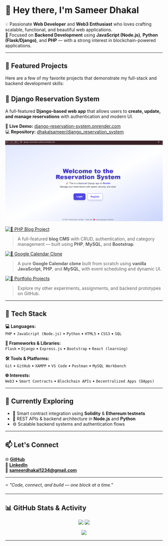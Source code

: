 # 👋 Hey there, I'm Sameer Dhakal

💡 Passionate **Web Developer** and **Web3 Enthusiast** who loves crafting scalable, functional, and beautiful web applications.  
🎯 Focused on **Backend Development** using **JavaScript (Node.js)**, **Python (Flask/Django)**, and **PHP** — with a strong interest in blockchain-powered applications.  

---

## 🧩 Featured Projects

Here are a few of my favorite projects that demonstrate my full-stack and backend development skills:

## 🏨 Django Reservation System

A full-featured **Django-based web app** that allows users to **create, update, and manage reservations** with authentication and modern UI.

🔗 **Live Demo:** [django-reservation-system.onrender.com](https://django-reservation-system.onrender.com)  
💻 **Repository:** [dhakalsameer/django_reservation_system](https://github.com/dhakalsameer/django_reservation_system)

![Django Reservation System](https://raw.githubusercontent.com/dhakalsameer/django_reservation_system/main/screenshot.png)


[![📰 PHP Blog Project](https://img.shields.io/badge/📰%20PHP_Blog_System-PHP%2C%20MySQL%2C%20Bootstrap-orange?style=for-the-badge)](https://github.com/dhakalsameer/projectII_php_blog)  
> A full-featured **blog CMS** with CRUD, authentication, and category management — built using **PHP**, **MySQL**, and **Bootstrap**.

[![📅 Google Calendar Clone](https://img.shields.io/badge/📅%20Google_Calendar_Clone-PHP%2C%20JS%2C%20MySQL-blue?style=for-the-badge)](https://github.com/dhakalsameer/Google-Clone)  
> A pure **Google Calendar clone** built from scratch using **vanilla JavaScript**, **PHP**, and **MySQL**, with event scheduling and dynamic UI.

[![🧠 Portfolio Projects](https://img.shields.io/badge/🧠%20More_Projects_on_GitHub-Explore%20My%20Repos-brightgreen?style=for-the-badge)](https://github.com/dhakalsameer?tab=repositories)  
> Explore my other experiments, assignments, and backend prototypes on GitHub.

---

## 🧰 Tech Stack

**💻 Languages:**  
`PHP` • `JavaScript (Node.js)` • `Python` • `HTML5` • `CSS3` • `SQL`

**🧩 Frameworks & Libraries:**  
`Flask` • `Django` • `Express.js` • `Bootstrap` • `React (learning)`  

**🛠️ Tools & Platforms:**  
`Git` • `GitHub` • `XAMPP` • `VS Code` • `Postman` • `MySQL Workbench`

**🌐 Interests:**  
`Web3` • `Smart Contracts` • `Blockchain APIs` • `Decentralized Apps (DApps)`

---

## 🧠 Currently Exploring

- 🔗 Smart contract integration using **Solidity** & **Ethereum testnets**  
- 🧩 REST APIs & backend architecture in **Node.js** and **Python**  
- ⚙️ Scalable backend systems and authentication flows  

---

## 📫 Let's Connect

🌐 [**GitHub**](https://github.com/dhakalsameer)  
💼 [**LinkedIn**](https://www.linkedin.com/in/sameer-dhakal-712b69301/)  
📧 **sameerdhakal1234@gmail.com**

---

⭐ *"Code, connect, and build — one block at a time."*

---

## 📊 GitHub Stats & Activity

<p align="center">
  <img src="https://github-readme-stats.vercel.app/api?username=dhakalsameer&show_icons=true&theme=tokyonight&hide_border=true" height="165px"/>
  <img src="https://github-readme-stats.vercel.app/api/top-langs/?username=dhakalsameer&layout=compact&theme=tokyonight&hide_border=true" height="165px"/>
</p>

<p align="center">
  <img src="https://streak-stats.demolab.com?user=dhakalsameer&theme=tokyonight&hide_border=true" height="165px"/>
</p>
 
---
